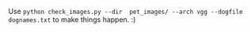 Use `python check_images.py --dir  pet_images/ --arch vgg --dogfile dognames.txt` to make things happen. :)
